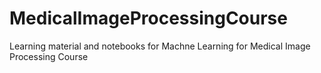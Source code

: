 # MedicalImageProcessingCourse
Learning material and notebooks for Machne Learning for Medical Image Processing Course  
